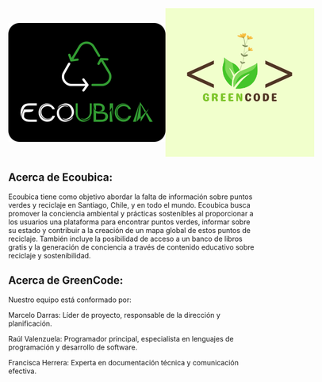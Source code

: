 <div style="display: flex; align-items: center;">
        <img src="logoEcoubica.png" width="400" alt="">
    </a>
        <img src="logoGreencode.png" width="300" alt="">
    </a>
</div>



## Acerca de Ecoubica:

Ecoubica tiene como objetivo abordar la falta de información sobre puntos verdes y reciclaje en Santiago, Chile, y en todo el mundo.
Ecoubica busca promover la conciencia ambiental y prácticas sostenibles al proporcionar a los usuarios una plataforma para encontrar puntos verdes, informar sobre su estado y contribuir a la creación de un mapa global de estos puntos de reciclaje. También incluye la posibilidad de acceso a un banco de libros gratis y la generación de conciencia a través de contenido educativo sobre reciclaje y sostenibilidad.


## Acerca de GreenCode:

Nuestro equipo está conformado por:

<p>Marcelo Darras: Líder de proyecto, responsable de la dirección y planificación.</p>
<p>Raúl Valenzuela: Programador principal, especialista en lenguajes de programación y desarrollo de software.</p>
<p>Francisca Herrera: Experta en documentación técnica y comunicación efectiva.</p>


